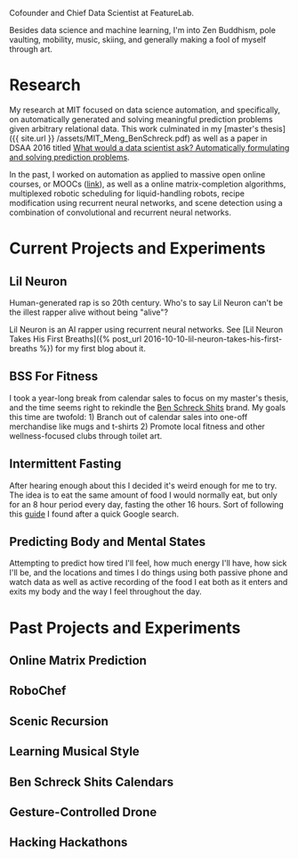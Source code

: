 Cofounder and Chief Data Scientist at FeatureLab.

Besides data science and machine learning, I'm into Zen Buddhism, pole vaulting, mobility, music, skiing, and generally making a fool of myself through art.

# Research

My research at MIT focused on data science automation, and specifically,
on automatically generated and solving meaningful prediction problems
given arbitrary relational data. This work culminated in my [master's thesis]({{ site.url }}
/assets/MIT_Meng_BenSchreck.pdf)
as well as a paper in DSAA 2016 titled [What would a data scientist ask?
Automatically formulating and solving prediction
problems](http://dai.lids.mit.edu/Trane.pdf).

In the past, I worked on automation as applied to massive open online
courses, or MOOCs
([link](http://groups.csail.mit.edu/EVO-DesignOpt/groupWebSite/uploads/Main/DSAA___MOOC_paper_tar.pdf)),
as well as a online matrix-completion algorithms, multiplexed robotic scheduling for liquid-handling robots,
recipe modification using recurrent neural networks, and scene detection
using a combination of convolutional and recurrent neural networks.


# Current Projects and Experiments

## Lil Neuron

Human-generated rap is so 20th century. Who's to say Lil Neuron can't be
the illest rapper alive without being "alive"?

Lil Neuron is an AI rapper using recurrent neural networks. See [Lil
Neuron Takes His First Breaths]({% post_url
2016-10-10-lil-neuron-takes-his-first-breaths %}) for my first blog
about it.

## BSS For Fitness

I took a year-long break from calendar sales to focus on my master's
thesis, and the time seems right to rekindle the [Ben Schreck
Shits](https://www.kickstarter.com/projects/1846025001/ben-schreck-shits-2015-calendar)
brand. My goals this time are twofold: 1) Branch out of calendar sales
into one-off merchandise like mugs and t-shirts 2) Promote local fitness
and other wellness-focused clubs through toilet art.

## Intermittent Fasting

After hearing enough about this I decided it's weird enough for me to
try. The idea is to eat the same amount of food I would normally eat,
but only for an 8 hour period every day, fasting the
other 16 hours. Sort of following this
[guide](http://jamesclear.com/the-beginners-guide-to-intermittent-fasting) I found after a quick
Google search.

## Predicting Body and Mental States

Attempting to predict how tired I'll feel, how much energy I'll have,
how sick I'll be, and the locations and times I do things using both passive phone and watch data as well as active
recording of the food I eat both as it enters and exits my body and the way I feel throughout the day.

# Past Projects and Experiments

## Online Matrix Prediction

## RoboChef

## Scenic Recursion

## Learning Musical Style

## Ben Schreck Shits Calendars

## Gesture-Controlled Drone

## Hacking Hackathons

